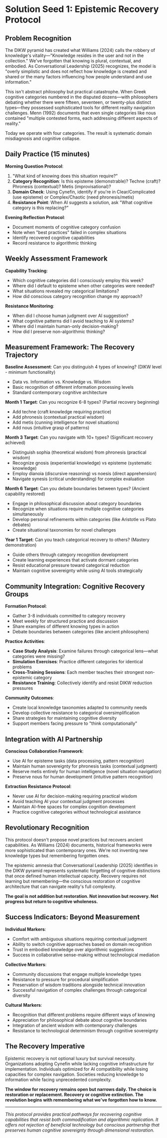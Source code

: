 # Solution Seed 1: Epistemic Recovery Protocol

## Problem Recognition

The DIKW pyramid has created what Williams (2024) calls the robbery of knowledge's vitality—"Knowledge resides in the user and not in the collection." We've forgotten that knowing is plural, contextual, and embodied. As Conversational Leadership (2025) recognizes, the model is "overly simplistic and does not reflect how knowledge is created and shared or the many factors influencing how people understand and use information."

This isn't abstract philosophy but practical catastrophe. When Greek cognitive categories numbered in the disputed dozens—with philosophers debating whether there were fifteen, seventeen, or twenty-plus distinct types—they possessed sophisticated tools for different reality navigation challenges. Menn (1992) documents that even single categories like nous contained "multiple contested forms, each addressing different aspects of reality."

Today we operate with four categories. The result is systematic domain misdiagnosis and cognitive collapse.

## Daily Practice (15 minutes)

**Morning Question Protocol**:
1. "What kind of knowing does this situation require?"
2. **Category Recognition**: Is this episteme (demonstrable)? Techne (craft)? Phronesis (contextual)? Metis (improvisational)?
3. **Domain Check**: Using Cynefin, identify if you're in Clear/Complicated (use episteme) or Complex/Chaotic (need phronesis/metis)
4. **Resistance Point**: When AI suggests a solution, ask "What cognitive category is this replacing?"

**Evening Reflection Protocol**:
- Document moments of cognitive category confusion
- Note when "best practices" failed in complex situations  
- Identify recovered cognitive capabilities
- Record resistance to algorithmic thinking

## Weekly Assessment Framework

**Capability Tracking**:
- Which cognitive categories did I consciously employ this week?
- Where did I default to episteme when other categories were needed?
- What situations revealed my categorical limitations?
- How did conscious category recognition change my approach?

**Resistance Monitoring**:
- When did I choose human judgment over AI suggestion?
- What cognitive patterns did I avoid teaching to AI systems?
- Where did I maintain human-only decision-making?
- How did I preserve non-algorithmic thinking?

## Measurement Framework: The Recovery Trajectory

**Baseline Assessment**: Can you distinguish 4 types of knowing? (DIKW level - minimum functionality)
- Data vs. Information vs. Knowledge vs. Wisdom
- Basic recognition of different information processing levels
- Standard contemporary cognitive architecture

**Month 1 Target**: Can you recognize 6-8 types? (Partial recovery beginning)
- Add techne (craft knowledge requiring practice)
- Add phronesis (contextual practical wisdom)
- Add metis (cunning intelligence for novel situations)
- Add nous (intuitive grasp of patterns)

**Month 3 Target**: Can you navigate with 10+ types? (Significant recovery achieved)
- Distinguish sophia (theoretical wisdom) from phronesis (practical wisdom)
- Recognize gnosis (experiential knowledge) vs episteme (systematic knowledge)
- Employ dianoia (discursive reasoning) vs noesis (direct apprehension)
- Navigate synesis (critical understanding) for complex evaluation

**Month 6 Target**: Can you debate boundaries between types? (Ancient capability restored)
- Engage in philosophical discussion about category boundaries
- Recognize when situations require multiple cognitive categories simultaneously
- Develop personal refinements within categories (like Aristotle vs Plato debates)
- Create situational taxonomies for novel challenges

**Year 1 Target**: Can you teach categorical recovery to others? (Mastery demonstration)
- Guide others through category recognition development
- Create learning experiences that activate dormant categories
- Resist educational pressure toward categorical reduction
- Maintain cognitive sovereignty while using AI tools strategically

## Community Integration: Cognitive Recovery Groups

**Formation Protocol**:
- Gather 3-8 individuals committed to category recovery
- Meet weekly for structured practice and discussion
- Share examples of different knowing types in action
- Debate boundaries between categories (like ancient philosophers)

**Practice Activities**:
- **Case Study Analysis**: Examine failures through categorical lens—what categories were missing?
- **Simulation Exercises**: Practice different categories for identical problems
- **Cross-Training Sessions**: Each member teaches their strongest non-epistemic category
- **Resistance Training**: Collectively identify and resist DIKW reduction pressures

**Community Outcomes**:
- Create local knowledge taxonomies adapted to community needs
- Develop collective resistance to categorical oversimplification
- Share strategies for maintaining cognitive diversity
- Support members facing pressure to "think computationally"

## Integration with AI Partnership

**Conscious Collaboration Framework**:
- Use AI for episteme tasks (data processing, pattern recognition)
- Maintain human sovereignty for phronesis tasks (contextual judgment)
- Reserve metis entirely for human intelligence (novel situation navigation)
- Preserve nous for human development (intuitive pattern recognition)

**Extraction Resistance Protocol**:
- Never use AI for decision-making requiring practical wisdom
- Avoid teaching AI your contextual judgment processes
- Maintain AI-free spaces for complex cognition development
- Practice cognitive categories without technological assistance

## Revolutionary Recognition

This protocol doesn't propose novel practices but recovers ancient capabilities. As Williams (2024) documents, historical frameworks were more sophisticated than contemporary ones. We're not inventing new knowledge types but remembering forgotten ones.

The epistemic amnesia that Conversational Leadership (2025) identifies in the DIKW pyramid represents systematic forgetting of cognitive distinctions that once defined human intellectual capacity. Recovery requires not learning but remembering—the conscious restoration of cognitive architecture that can navigate reality's full complexity.

**The goal is not addition but restoration. Not innovation but recovery. Not progress but return to cognitive wholeness.**

## Success Indicators: Beyond Measurement

**Individual Markers**:
- Comfort with ambiguous situations requiring contextual judgment
- Ability to switch cognitive approaches based on domain recognition  
- Trust in embodied knowledge over algorithmic suggestions
- Success in collaborative sense-making without technological mediation

**Collective Markers**:
- Community discussions that engage multiple knowledge types
- Resistance to pressure for procedural simplification
- Preservation of wisdom traditions alongside technical innovation
- Successful navigation of complex challenges through categorical diversity

**Cultural Markers**:
- Recognition that different problems require different ways of knowing
- Appreciation for philosophical debate about cognitive boundaries
- Integration of ancient wisdom with contemporary challenges
- Resistance to technological determinism through cognitive sovereignty

## The Recovery Imperative

Epistemic recovery is not optional luxury but survival necessity. Organizations adopting Cynefin while lacking cognitive infrastructure for implementation. Individuals optimized for AI compatibility while losing capacities for complex navigation. Societies reducing knowledge to information while facing unprecedented complexity.

**The window for recovery remains open but narrows daily. The choice is restoration or replacement. Recovery or cognitive extinction. The revolution begins with remembering what we've forgotten how to know.**

---

*This protocol provides practical pathways for recovering cognitive capabilities that resist both commodification and algorithmic replication. It offers not rejection of beneficial technology but conscious partnership that preserves human cognitive sovereignty through dimensional restoration.*